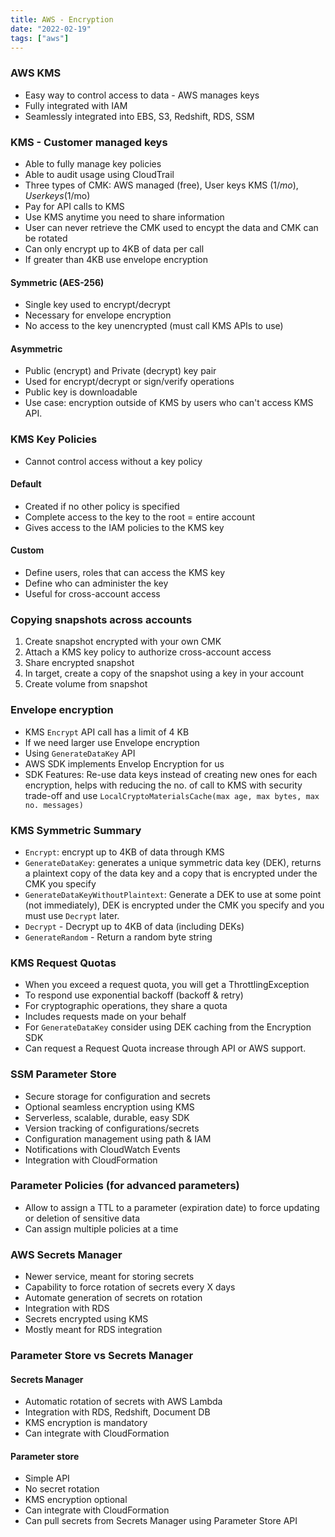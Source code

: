 ```yaml
---
title: AWS - Encryption
date: "2022-02-19"
tags: ["aws"]
---
```

### AWS KMS
- Easy way to control access to data - AWS manages keys
- Fully integrated with IAM
- Seamlessly integrated into EBS, S3, Redshift, RDS, SSM

### KMS - Customer managed keys
- Able to fully manage key policies
- Able to audit usage using CloudTrail
- Three types of CMK: AWS managed (free), User keys KMS ($1/mo), User keys ($1/mo)
- Pay for API calls to KMS
- Use KMS anytime you need to share information
- User can never retrieve the CMK used to encypt the data and CMK can be rotated
- Can only encrypt up to 4KB of data per call
- If greater than 4KB use envelope encryption

#### Symmetric (AES-256)
- Single key used to encrypt/decrypt
- Necessary for envelope encryption
- No access to the key unencrypted (must call KMS APIs to use)
#### Asymmetric
- Public (encrypt) and Private (decrypt) key pair
- Used for encrypt/decrypt or sign/verify operations
- Public key is downloadable
- Use case: encryption outside of KMS by users who can't access KMS API.

### KMS Key Policies
- Cannot control access without a key policy
#### Default
- Created if no other policy is specified
- Complete access to the key to the root = entire account
- Gives access to the IAM policies to the KMS key
#### Custom
- Define users, roles that can access the KMS key
- Define who can administer the key
- Useful for cross-account access

### Copying snapshots across accounts
1. Create snapshot encrypted with your own CMK
2. Attach a KMS key policy to authorize cross-account access
3. Share encrypted snapshot
4. In target, create a copy of the snapshot using a key in your account
5. Create volume from snapshot

### Envelope encryption
- KMS `Encrypt` API call has a limit of 4 KB
- If we need larger use Envelope encryption
- Using `GenerateDataKey` API
- AWS SDK implements Envelop Encryption for us
- SDK Features: Re-use data keys instead of creating new ones for each encryption, helps with reducing the no. of call to KMS with security trade-off and use `LocalCryptoMaterialsCache(max age, max bytes, max no. messages)`

### KMS Symmetric Summary
- `Encrypt`: encrypt up to 4KB of data through KMS
- `GenerateDataKey`: generates a unique symmetric data key (DEK), returns a plaintext copy of the data key and a copy that is encrypted under the CMK you specify
- `GenerateDataKeyWithoutPlaintext`: Generate a DEK to use at some point (not immediately), DEK is encrypted under the CMK you specify and you must use `Decrypt` later.
- `Decrypt` - Decrypt up to 4KB of data (including DEKs)
- `GenerateRandom` - Return a random byte string

### KMS Request Quotas
- When you exceed a request quota, you will get a ThrottlingException
 - To respond use exponential backoff (backoff & retry)
 - For cryptographic operations, they share a quota
 - Includes requests made on your behalf
 - For `GenerateDataKey` consider using DEK caching from the Encryption SDK
 - Can request a Request Quota increase through API or AWS support.

 ### SSM Parameter Store
 - Secure storage for configuration and secrets
 - Optional seamless encryption using KMS
 - Serverless, scalable, durable, easy SDK
 - Version tracking of configurations/secrets
 - Configuration management using path & IAM
 - Notifications with CloudWatch Events
 - Integration with CloudFormation

### Parameter Policies (for advanced parameters)
- Allow to assign a TTL to a parameter (expiration date) to force updating or deletion of sensitive data
- Can assign multiple policies at a time

### AWS Secrets Manager
- Newer service, meant for storing secrets
- Capability to force rotation of secrets every X days
- Automate generation of secrets on rotation
- Integration with RDS
- Secrets encrypted using KMS
- Mostly meant for RDS integration

### Parameter Store vs Secrets Manager
#### Secrets Manager
- Automatic rotation of secrets with AWS Lambda
- Integration with RDS, Redshift, Document DB
- KMS encryption is mandatory
- Can integrate with CloudFormation
#### Parameter store
- Simple API
- No secret rotation
- KMS encryption optional
- Can integrate with CloudFormation
- Can pull secrets from Secrets Manager using Parameter Store API